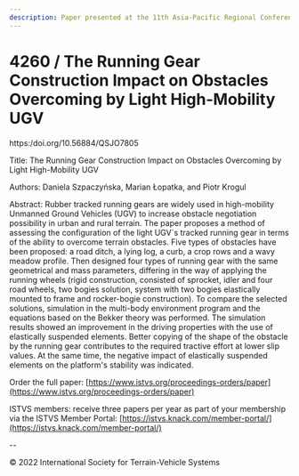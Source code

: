 ```yaml
---
description: Paper presented at the 11th Asia-Pacific Regional Conference of the ISTVS
---
```


# 4260 / The Running Gear Construction Impact on Obstacles Overcoming by Light High-Mobility UGV

https:/doi.org/10.56884/QSJO7805

Title: The Running Gear Construction Impact on Obstacles Overcoming by Light High-Mobility UGV

Authors: Daniela Szpaczyńska, Marian Łopatka, and Piotr Krogul

Abstract: Rubber tracked running gears are widely used in high-mobility Unmanned Ground Vehicles (UGV) to increase obstacle negotiation possibility in urban and rural terrain. The paper proposes a method of assessing the configuration of the light UGV\`s tracked running gear in terms of the ability to overcome terrain obstacles. Five types of obstacles have been proposed: a road ditch, a lying log, a curb, a crop rows and a wavy meadow profile. Then designed four types of running gear with the same geometrical and mass parameters, differing in the way of applying the running wheels (rigid construction, consisted of sprocket, idler and four road wheels, two bogies solution, system with two bogies elastically mounted to frame and rocker-bogie construction). To compare the selected solutions, simulation in the multi-body environment program and the equations based on the Bekker theory was performed. The simulation results showed an improvement in the driving properties with the use of elastically suspended elements. Better copying of the shape of the obstacle by the running gear contributes to the required tractive effort at lower slip values. At the same time, the negative impact of elastically suspended elements on the platform's stability was indicated.

Order the full paper: [https://www.istvs.org/proceedings-orders/paper](https://www.istvs.org/proceedings-orders/paper)

ISTVS members: receive three papers per year as part of your membership via the ISTVS Member Portal: [https://istvs.knack.com/member-portal/](https://istvs.knack.com/member-portal/)

\--

© 2022 International Society for Terrain-Vehicle Systems
